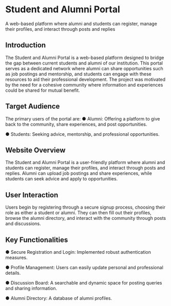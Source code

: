 # Student and Alumni Portal
A web-based platform where alumni and students can register, manage their profiles, and interact through posts and replies 

## Introduction

The Student and Alumni Portal is a web-based platform designed to bridge the gap between current students and alumni of our institution. This portal serves as a dedicated network where alumni can share opportunities such as job postings and mentorship, and students can engage with these resources to aid their professional development. The project was motivated by the need for a cohesive community where information and experiences could be shared for mutual benefit.

## Target Audience 

The primary users of the portal are:
● Alumni: Offering a platform to give back to the community, share experiences, and post opportunities.

● Students: Seeking advice, mentorship, and professional opportunities.

## Website Overview
The Student and Alumni Portal is a user-friendly platform where alumni and students can register, manage their profiles, and interact through posts and replies. Alumni can upload job postings and share experiences, while students can seek advice and apply to opportunities. 

## User Interaction 

Users begin by registering through a secure signup process, choosing their role as either a student or alumni. They can then fill out their profiles, browse the alumni directory, and interact with the community through posts and discussions. 

## Key Functionalities

● Secure Registration and Login: Implemented robust authentication measures.

● Profile Management: Users can easily update personal and professional details.

● Discussion Board: A searchable and dynamic space for posting queries and sharing information.

● Alumni Directory: A database of alumni profiles.


